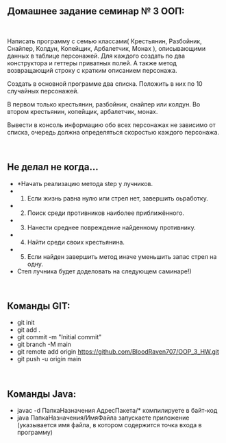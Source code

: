 ## Домашнее задание семинар № 3 ООП:

<br />

Написать программу с семью классами( Крестьянин, Разбойник, Снайпер, Колдун, Копейщик, Арбалетчик, Монах ), описывающими данных в таблице персонажей. Для каждого создать по два конструктора и геттеры приватных полей. А также метод возвращающий строку с кратким описанием персонажа.

Создать в основной программе два списка. Положить в них по 10 случайных персонажей.

В первом только крестьянин, разбойник, снайпер или колдун.
Во втором крестьянин, копейщик, арбалетчик, монах.

Вывести в консоль информацию обо всех персонажах не зависимо от списка, очередь должна определяться скоростью каждого персонажа.

<br />

Не делал не когда...
-
- *Начать реализацию метода step у лучников.
- 1. Если жизнь равна нулю или стрел нет, завершить оьработку.
- 2. Поиск среди противников наиболее приближённого.
- 3. Нанести среднее повреждение найденному противнику.
- 4. Найти среди своих крестьянина.
- 5. Если найден завершить метод иначе уменьшить запас стрел на одну.
- Степ лучника будет доделовать на следующем саминаре!)

<br />

## Команды GIT:

- git init
- git add .
- git commit -m "Initial commit"
- git branch -M main
- git remote add origin https://github.com/BloodRaven707/OOP_3_HW.git
- git push -u origin main

<br />

## Команды Java:
- javac -d ПапкаНазначения АдресПакета/* компилируете в байт-код
- java ПапкаНазначения/ИмяФайла запускаете приложение (указывается имя файла, в котором содержится точка входа в программу)